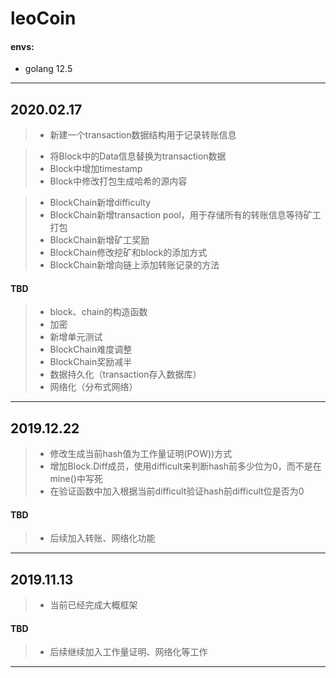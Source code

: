# leoCoin
#### envs:
* golang 12.5

----
## 2020.02.17
>- 新建一个transaction数据结构用于记录转账信息 

>- 将Block中的Data信息替换为transaction数据
>- Block中增加timestamp
>- Block中修改打包生成哈希的源内容

>- BlockChain新增difficulty
>- BlockChain新增transaction pool，用于存储所有的转账信息等待矿工打包
>- BlockChain新增矿工奖励
>- BlockChain修改挖矿和block的添加方式
>- BlockChain新增向链上添加转账记录的方法
#### TBD
>- block、chain的构造函数
>- 加密
>- 新增单元测试
>- BlockChain难度调整
>- BlockChain奖励减半
>- 数据持久化（transaction存入数据库）
>- 网络化（分布式网络）
----
## 2019.12.22

> - 修改生成当前hash值为工作量证明(POW))方式
> - 增加Block.Diff成员，使用difficult来判断hash前多少位为0，而不是在mine()中写死
> - 在验证函数中加入根据当前difficult验证hash前difficult位是否为0  
#### TBD
> - 后续加入转账、网络化功能

------

## 2019.11.13
> - 当前已经完成大概框架
#### TBD
> - 后续继续加入工作量证明、网络化等工作 

------

